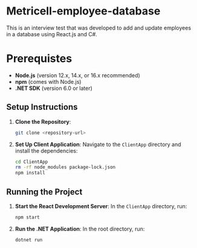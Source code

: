 # Metricell-employee-database

This is an interview test that was developed to add and update employees in a database using React.js and C#. 

# Prerequistes

- **Node.js** (version 12.x, 14.x, or 16.x recommended)
- **npm** (comes with Node.js) 
- **.NET SDK** (version 6.0 or later)

## Setup Instructions

1. **Clone the Repository**:
    ```bash
    git clone <repository-url>
    ```

2. **Set Up Client Application**:
    Navigate to the `ClientApp` directory and install the dependencies:
    ```bash
    cd ClientApp
    rm -rf node_modules package-lock.json
    npm install
    ```


## Running the Project

1. **Start the React Development Server**:
    In the `ClientApp` directory, run:
    ```bash
    npm start
    ```

2. **Run the .NET Application**:
    In the root directory, run:
    ```bash
    dotnet run
    ```

